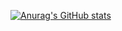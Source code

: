 

[![Anurag's GitHub stats](https://github-readme-stats.vercel.app/api?username=adam-dabet)](https://github.com/anuraghazra/github-readme-stats)

